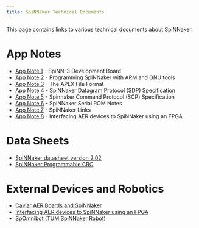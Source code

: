```yaml
---
title: SpiNNaker Technical Documents
---
```


This page contains links to various technical documents about SpiNNaker.


# App Notes

* [App Note 1](spinn-app-1.pdf) - SpiNN-3 Development Board
* [App Note 2](spinn-app-2.pdf) - Programming SpiNNaker with ARM and GNU tools
* [App Note 3](spinn-app-3.pdf) - The APLX File Format
* [App Note 4](spinn-app-4.pdf) - SpiNNaker Datagram Protocol (SDP) Specification
* [App Note 5](spinn-app-5.pdf) - Spinnaker Command Protocol (SCP) Specification
* [App Note 6](spinn-app-6.pdf) - SpiNNaker Serial ROM Notes
* [App Note 7](spinn-app-7.pdf) - SpiNNaker Links
* [App Note 8](spinn-app-8.pdf) - Interfacing AER devices to SpiNNaker using an FPGA

# Data Sheets

* [SpiNNaker datasheet version 2.02](SpiNN2DataShtV202.pdf)
* [SpiNNaker Programmable CRC](SpiNNaker_CRC.pdf)

# External Devices and Robotics

* [Caviar AER Boards and SpiNNaker](caviar_aer/)
* [Interfacing AER devices to SpiNNaker using an FPGA](fpga_aer/)
* [SpOmnibot (TUM SpiNNaker Robot)](spomnibot/)
